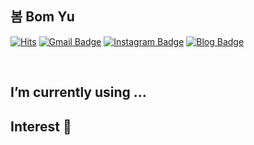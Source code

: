 ## 봄 Bom Yu


[![Hits](https://hits.seeyoufarm.com/api/count/incr/badge.svg?url=https%3A%2F%2Fgithub.com%2Fchajuhui123&count_bg=%23FFD5D5&title_bg=%23FF7575&icon=&icon_color=%23E7E7E7&title=VISIT&edge_flat=false)](https://hits.seeyoufarm.com)
[![Gmail Badge](https://img.shields.io/badge/Gmail-d14836?style=flat-square&logo=Gmail&logoColor=white&link=mailto:yubom.dev@gmail.com)](mailto:yubom.dev@gmail.com)
[![Instagram Badge](https://img.shields.io/badge/-Instagram-dd2a7b?style=flat-square&logo=instagram&logoColor=white&link=https://www.instagram.com/yu_spring/)](https://www.instagram.com/yu_spring/) 
[![Blog Badge](http://img.shields.io/badge/-Blog-brightgreen?style=flat-square&logo=FF5722&link=https://blog.naver.com/uueni)](https://blog.naver.com/uueni)

<br>

## I’m currently using ...


## Interest 👀
